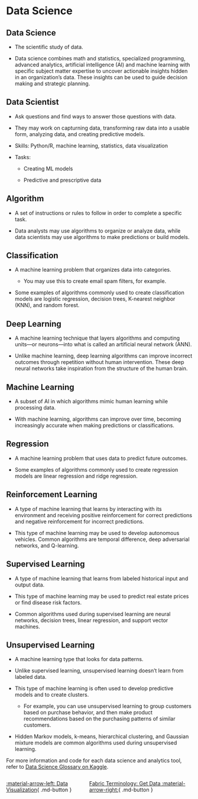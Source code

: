 # Data Science

## Data Science

- The scientific study of data.

- Data science combines math and statistics, specialized programming, advanced analytics, artificial intelligence (AI) and machine learning with specific subject matter expertise to uncover actionable insights hidden in an organization’s data. These insights can be used to guide decision making and strategic planning.

## Data Scientist

- Ask questions and find ways to answer those questions with data.

- They may work on capturning data, transforming raw data into a usable form, analyzing data, and creating predictive models.

- Skills: Python/R, machine learning, statistics, data visualization

- Tasks:

    - Creating ML models

    - Predictive and prescriptive data

## Algorithm

- A set of instructions or rules to follow in order to complete a specific task.

-  Data analysts may use algorithms to organize or analyze data, while data scientists may use algorithms to make predictions or build models.

## Classification

- A machine learning problem that organizes data into categories.

    - You may use this to create email spam filters, for example.

- Some examples of algorithms commonly used to create classification models are logistic regression, decision trees, K-nearest neighbor (KNN), and random forest.

## Deep Learning

- A machine learning technique that layers algorithms and computing units—or neurons—into what is called an artificial neural network (ANN).

- Unlike machine learning, deep learning algorithms can improve incorrect outcomes through repetition without human intervention. These deep neural networks take inspiration from the structure of the human brain.

## Machine Learning

- A subset of AI in which algorithms mimic human learning while processing data.

- With machine learning, algorithms can improve over time, becoming increasingly accurate when making predictions or classifications.

## Regression

- A machine learning problem that uses data to predict future outcomes.

- Some examples of algorithms commonly used to create regression models are linear regression and ridge regression.

## Reinforcement Learning

- A type of machine learning that learns by interacting with its environment and receiving positive reinforcement for correct predictions and negative reinforcement for incorrect predictions.

- This type of machine learning may be used to develop autonomous vehicles. Common algorithms are temporal difference, deep adversarial networks, and Q-learning.

## Supervised Learning

- A type of machine learning that learns from labeled historical input and output data.

- This type of machine learning may be used to predict real estate prices or find disease risk factors.

- Common algorithms used during supervised learning are neural networks, decision trees, linear regression, and support vector machines.

## Unsupervised Learning

- A machine learning type that looks for data patterns.

- Unlike supervised learning, unsupervised learning doesn’t learn from labeled data.

- This type of machine learning is often used to develop predictive models and to create clusters. 

    - For example, you can use unsupervised learning to group customers based on purchase behavior, and then make product recommendations based on the purchasing patterns of similar customers.

- Hidden Markov models, k-means, hierarchical clustering, and Gaussian mixture models are common algorithms used during unsupervised learning.

For more information and code for each data science and analytics tool, refer to [Data Science Glossary on Kaggle](https://www.kaggle.com/code/shivamb/data-science-glossary-on-kaggle).

<div style="display: flex; justify-content: space-between;" markdown="1">

[:material-arrow-left: Data Visualization](./data_viz.md){ .md-button }

[Fabric Terminology: Get Data :material-arrow-right:](../terminology/get_data.md){ .md-button }

</div>